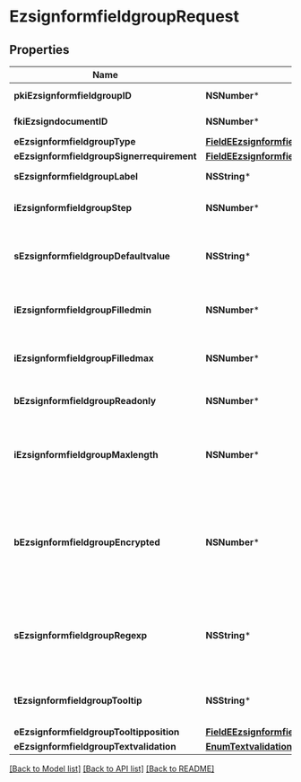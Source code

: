 # EzsignformfieldgroupRequest

## Properties
Name | Type | Description | Notes
------------ | ------------- | ------------- | -------------
**pkiEzsignformfieldgroupID** | **NSNumber*** | The unique ID of the Ezsignformfieldgroup | [optional] 
**fkiEzsigndocumentID** | **NSNumber*** | The unique ID of the Ezsigndocument | 
**eEzsignformfieldgroupType** | [**FieldEEzsignformfieldgroupType***](FieldEEzsignformfieldgroupType.md) |  | 
**eEzsignformfieldgroupSignerrequirement** | [**FieldEEzsignformfieldgroupSignerrequirement***](FieldEEzsignformfieldgroupSignerrequirement.md) |  | [optional] 
**sEzsignformfieldgroupLabel** | **NSString*** | The Label for the Ezsignformfieldgroup | 
**iEzsignformfieldgroupStep** | **NSNumber*** | The step when the Ezsignsigner will be invited to fill the form fields | 
**sEzsignformfieldgroupDefaultvalue** | **NSString*** | The default value for the Ezsignformfieldgroup  You can use the codes below and they will be replaced at signature time.    | Code | Description | Example | | ------------------------- | ------------ | ------------ | | {sUserFirstname} | The first name of the contact | John | | {sUserLastname} | The last name of the contact | Doe | | {sUserJobtitle} | The job title | Sales Representative | | {sEmailAddress} | The email address | email@example.com | | {sPhoneE164} | A phone number in E.164 Format | +15149901516 | | {sPhoneE164Cell} | A phone number in E.164 Format | +15149901516 | | [optional] 
**iEzsignformfieldgroupFilledmin** | **NSNumber*** | The minimum number of Ezsignformfield that must be filled in the Ezsignformfieldgroup | 
**iEzsignformfieldgroupFilledmax** | **NSNumber*** | The maximum number of Ezsignformfield that must be filled in the Ezsignformfieldgroup | 
**bEzsignformfieldgroupReadonly** | **NSNumber*** | Whether the Ezsignformfieldgroup is read only or not. | 
**iEzsignformfieldgroupMaxlength** | **NSNumber*** | The maximum length for the value in the Ezsignformfieldgroup  This can only be set if eEzsignformfieldgroupType is **Text** or **Textarea** | [optional] 
**bEzsignformfieldgroupEncrypted** | **NSNumber*** | Whether the Ezsignformfieldgroup is encrypted in the database or not. Encrypted values are not displayed on the Ezsigndocument. This can only be set if eEzsignformfieldgroupType is **Text** or **Textarea** | [optional] 
**sEzsignformfieldgroupRegexp** | **NSString*** | A regular expression to indicate what values are acceptable for the Ezsignformfieldgroup.  This can only be set if eEzsignformfieldgroupType is **Text** or **Textarea** | [optional] 
**tEzsignformfieldgroupTooltip** | **NSString*** | A tooltip that will be presented to Ezsignsigner about the Ezsignformfieldgroup | [optional] 
**eEzsignformfieldgroupTooltipposition** | [**FieldEEzsignformfieldgroupTooltipposition***](FieldEEzsignformfieldgroupTooltipposition.md) |  | [optional] 
**eEzsignformfieldgroupTextvalidation** | [**EnumTextvalidation***](EnumTextvalidation.md) |  | [optional] 

[[Back to Model list]](../README.md#documentation-for-models) [[Back to API list]](../README.md#documentation-for-api-endpoints) [[Back to README]](../README.md)


